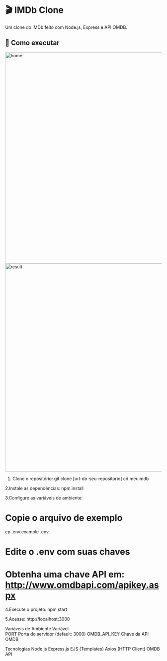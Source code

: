 # 🎬 IMDb Clone
Um clone do IMDb feito com Node.js, Express e API OMDB.
## 🚀 Como executar

<img width="1360" height="680" alt="home" src="https://github.com/user-attachments/assets/83d3ecd7-18d5-48f1-9bc1-3d014f3dd67b" />
<img width="1366" height="670" alt="result" src="https://github.com/user-attachments/assets/9184a622-1744-403d-a7e7-591995ca8720" />


1. Clone o repositório:
git clone [url-do-seu-repositorio]
cd meuimdb

2.Instale as dependências:
npm install

3.Configure as variáveis de ambiente:
# Copie o arquivo de exemplo
cp .env.example .env
# Edite o .env com suas chaves
# Obtenha uma chave API em: http://www.omdbapi.com/apikey.aspx

4.Execute o projeto:
npm start

5.Acesse: http://localhost:3000

Variáveis de Ambiente
Variável	
PORT	Porta do servidor	 (default: 3000)
OMDB_API_KEY	Chave da API OMDB	

 Tecnologias
Node.js
Express.js
EJS (Templates)
Axios (HTTP Client)
OMDB API

